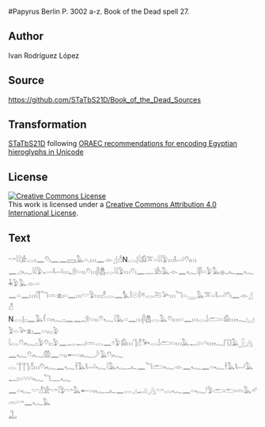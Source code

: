 #Papyrus Berlin P. 3002 a-z. Book of the Dead spell 27.

## Author 

Ivan Rodríguez López

## Source 

https://github.com/STaTbS21D/Book_of_the_Dead_Sources

## Transformation 

[STaTbS21D](https://statbs21d.github.io/) following [ORAEC recommendations for encoding Egyptian hieroglyphs in Unicode](https://github.com/oraec/recommendations-encoding-hieroglyphs)

## License 

<a rel="license" href="http://creativecommons.org/licenses/by/4.0/"><img alt="Creative Commons License" style="border-width:0" src="https://i.creativecommons.org/l/by/4.0/88x31.png" /></a><br />This work is licensed under a <a rel="license" href="http://creativecommons.org/licenses/by/4.0/">Creative Commons Attribution 4.0 International License</a>.

## Text 

<hiero><rubrum>𓎡𓇋𓇋𓀀𓂋𓏤𓈖𓄣𓏤𓈖𓈖𓈙𓅓𓏏𓈒𓏥𓈖</rubrum>𓁹𓊨𓀭N𓐙𓊤𓇋𓀁𓎁𓏏𓇋𓇋𓅱𓏥𓂡𓄣𓏤𓏥<br>
𓈖𓈎𓆑𓇋𓇋𓅱𓂷𓂡𓏥𓄂𓏏𓏭𓄣𓏥𓋴𓆣𓂋𓇋𓇋𓅱𓏥𓄣𓏤𓈖𓊃𓀀𓏤𓅓𓁹𓈖𓆑𓇋𓋴𓏏𓅱𓅓𓐍𓂜𓈖𓆑𓇓𓅱𓅓𓁹𓏏<br>
𓈖𓏏𓈖𓏥𓇋𓐩𓆓𓏛𓁷𓏤𓏏𓈖𓏥𓎟𓅱𓏥𓀭𓂋𓈖𓅘𓎛𓇳𓎛𓎼𓂋𓍅𓅪𓏥𓆓𓏏𓇾𓅓𓎁𓏏𓂡𓄣𓏤𓈖𓁹𓊨𓀭<br>
N𓐙𓊤𓊪𓈖𓅓𓆳𓏏𓏤𓆑𓊪𓈖𓈖𓄂𓏏𓏭𓄣𓆑𓇋𓅓𓏏𓈖𓏥𓋴𓆣𓂋𓅓𓄣𓏤𓏥𓏏𓈖𓏥𓂋𓌃𓂧𓏏𓀁𓏥𓆑𓈋𓅱𓏏𓅪𓁷𓏤𓈖𓏏𓏭𓊪𓅱<br>
𓇋𓂋𓄣𓏤𓆑𓊪𓅱𓄣𓏤𓊪𓅱𓈖𓉻𓂝𓏛𓂋𓈖𓏌𓅱𓀁𓏥𓊹𓀭𓅨𓂋𓌃𓂧𓏏𓏥𓅓𓂝𓏏𓄹𓏥𓆑𓉔𓄿𓃀𓂻𓈖𓆑𓄣𓏤𓆑𓏃𓈖𓏏𓏭𓄡𓏏𓏤𓆑𓌳𓄿𓄣𓏤𓆑<br>
𓂋𓊹𓊹𓊹𓀭𓏥𓄣𓏤𓆑𓈖𓆑𓌂𓅓𓂡𓆑𓇋𓅓𓆑𓂜𓈖𓆓𓂧𓆑𓁹𓈖𓆑𓈖𓏏𓆑𓌂𓅓𓂡𓅓𓂝𓏏𓄹𓄹𓄹𓆑𓆓𓊃𓆑<br>
𓈖𓏏𓆑𓎟𓀭𓀀𓎡𓇋𓅱𓎡𓅓𓄡𓏏𓏤𓆑𓂜𓈖𓂋𓈎𓂢𓂻𓎡𓂋𓆑𓈖𓏏𓆑𓎗𓅱𓂧𓂧𓏛𓅓𓄔𓏛𓎡𓈖𓆑𓅓<br>
𓊻<br></hiero>